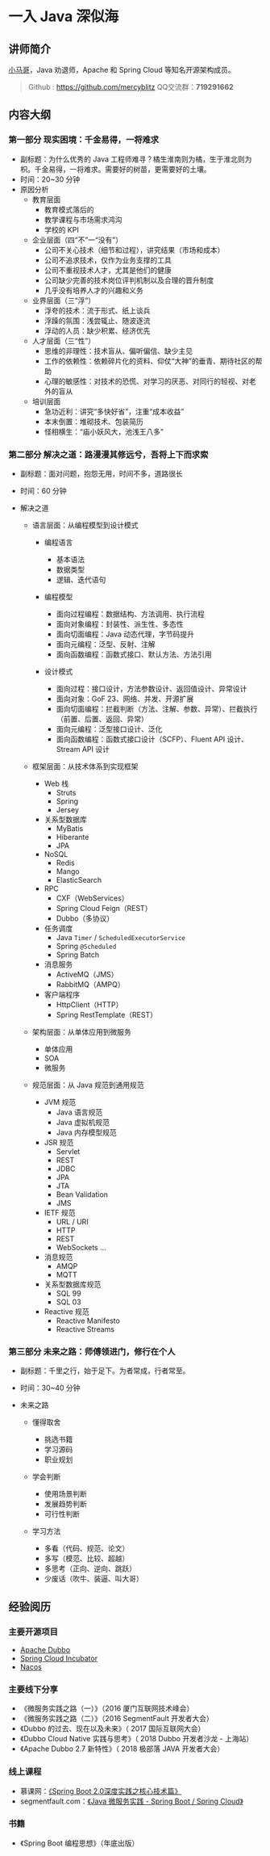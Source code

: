 # 一入 Java 深似海





## 讲师简介

[小马哥](https://mercyblitz.github.io/about/)，Java 劝退师，Apache 和 Spring Cloud 等知名开源架构成员。

> Github : <https://github.com/mercyblitz>
> QQ交流群：**719291662**



## 内容大纲



### 第一部分 现实困境：千金易得，一将难求

* 副标题：为什么优秀的 Java 工程师难寻？橘生淮南则为橘，生于淮北则为枳。千金易得，一将难求。需要好的树苗，更需要好的土壤。
* 时间：20~30 分钟
* 原因分析
  * 教育层面
    * 教育模式落后的
    * 教学课程与市场需求鸿沟
    * 学校的 KPI
  * 企业层面（四“不”一“没有”）
    * 公司不关心技术（细节和过程），讲究结果（市场和成本）
    * 公司不追求技术，仅作为业务支撑的工具
    * 公司不重视技术人才，尤其是他们的健康
    * 公司缺少完善的技术岗位评判机制以及合理的晋升制度
    * 几乎没有培养人才的兴趣和义务
  * 业界层面（三“浮”）
    * 浮夸的技术：流于形式、纸上谈兵
    * 浮躁的氛围：浅尝辄止、随波逐流
    * 浮动的人员：缺少积累、经济优先
  * 人才层面（三“性”）
    * 思维的非理性：技术盲从、偏听偏信、缺少主见
    * 工作的依赖性：依赖碎片化的资料、仰仗“大神”的垂青、期待社区的帮助
    * 心理的敏感性：对技术的恐慌、对学习的厌恶、对同行的轻视、对老外的盲从
  * 培训层面
    * 急功近利：讲究“多快好省”，注重“成本收益”
    * 本末倒置：堆砌技术、包装简历
    * 怪相横生：“庙小妖风大，池浅王八多”



### 第二部分 解决之道：路漫漫其修远兮，吾将上下而求索

* 副标题：面对问题，抱怨无用，时间不多，道路很长

* 时间：60 分钟

* 解决之道

  * 语言层面：从编程模型到设计模式

    * 编程语言

      * 基本语法
      * 数据类型
      * 逻辑、迭代语句

    * 编程模型

      * 面向过程编程：数据结构、方法调用、执行流程
      * 面向对象编程：封装性、派生性、多态性
      * 面向切面编程：Java 动态代理，字节码提升
      * 面向元编程：泛型、反射、注解
      * 面向函数编程：函数式接口、默认方法、方法引用

    * 设计模式

      - 面向过程：接口设计，方法参数设计、返回值设计、异常设计
      - 面向对象：GoF 23、网络、并发、开源扩展
      - 面向切面编程：拦截判断（方法、注解、参数、异常）、拦截执行（前置、后置、返回、异常）
      - 面向元编程：泛型接口设计、泛化
      - 面向函数编程：函数式接口设计（SCFP）、Fluent API 设计、Stream API 设计

  * 框架层面：从技术体系到实现框架

    * Web 栈
      * Struts
      * Spring
      * Jersey
    * 关系型数据库
      * MyBatis
      * Hiberante
      * JPA
    * NoSQL
      * Redis
      * Mango
      * ElasticSearch
    * RPC
      * CXF（WebServices）
      * Spring Cloud Feign（REST）
      * Dubbo（多协议）
    * 任务调度
      * Java `Timer` / `ScheduledExecutorService`
      * Spring `@Scheduled`
      * Spring Batch
    * 消息服务
      * ActiveMQ（JMS）
      * RabbitMQ（AMPQ）
    * 客户端程序
      * HttpClient（HTTP）
      * Spring RestTemplate（REST）

  * 架构层面：从单体应用到微服务

    * 单体应用
    * SOA
    * 微服务

  * 规范层面：从 Java 规范到通用规范

    * JVM 规范
      * Java 语言规范
      * Java 虚拟机规范
      * Java 内存模型规范
    * JSR 规范
      * Servlet
      * REST
      * JDBC
      * JPA
      * JTA
      * Bean Validation
      * JMS
    * IETF 规范
      * URL / URI
      * HTTP
      * REST
      * WebSockets ...
    * 消息规范
      * AMQP
      * MQTT
    * 关系型数据库规范
      * SQL 99
      * SQL 03
    * Reactive 规范
      * Reactive Manifesto
      * Reactive Streams



### 第三部分 未来之路：师傅领进门，修行在个人

- 副标题：千里之行，始于足下。为者常成，行者常至。

- 时间：30~40 分钟

- 未来之路

  - 懂得取舍

    - 挑选书籍
    - 学习源码
    - 职业规划

  - 学会判断

    - 使用场景判断
    - 发展趋势判断
    - 可行性判断

  - 学习方法

    - 多看（代码、规范、论文）
    - 多写（模范、比较、超越）
    - 多思考（正向、逆向、跳跃）
    - 少废话（吹牛、装逼、叫大哥）




## 经验阅历



### 主要开源项目

* [Apache Dubbo](https://github.com/apache/incubator-dubbo)
* [Spring Cloud Incubator](https://github.com/spring-cloud-incubator)
* [Nacos](https://github.com/nacos-group/)



### 主要线下分享

- 《微服务实践之路（一）》（2016 厦门互联网技术峰会）
- 《微服务实践之路（二）》（2016 SegmentFault 开发者大会）
- 《Dubbo 的过去、现在以及未来》（ 2017 国际互联网大会）
- 《Dubbo Cloud Native 实践与思考》（ 2018 Dubbo 开发者沙龙 - 上海站）
- 《Apache Dubbo 2.7 新特性》（ 2018 极部落 JAVA 开发者大会）



### 线上课程

* 慕课网：[《Spring Boot 2.0深度实践之核心技术篇》](https://coding.imooc.com/class/252.html)
* segmentfault.com：[《Java 微服务实践 - Spring Boot / Spring Cloud》](https://segmentfault.com/ls/1650000011387052)

 

### 书籍

* 《Spring Boot 编程思想》（年底出版）



